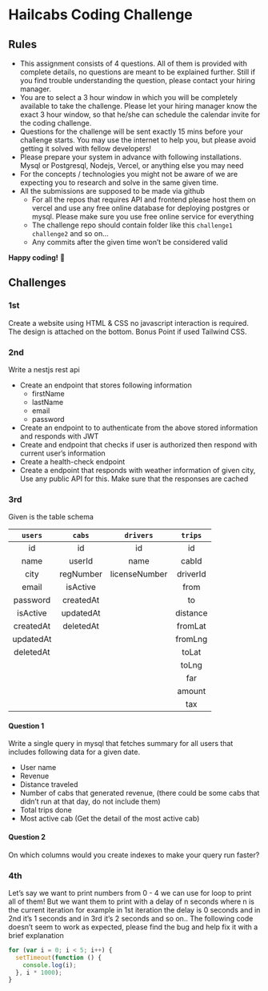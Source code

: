 # Hailcabs Coding Challenge

## Rules

- This assignment consists of 4 questions. All of them is provided with complete details, no questions are meant to be explained further. Still if you find trouble understanding the question, please contact your hiring manager.
- You are to select a 3 hour window in which you will be completely available to take the challenge. Please let your hiring manager know the exact 3 hour window, so that he/she can schedule the calendar invite for the coding challenge.
- Questions for the challenge will be sent exactly 15 mins before your challenge starts. You may use the internet to help you, but please avoid getting it solved with fellow developers!
- Please prepare your system in advance with following installations. Mysql or Postgresql, Nodejs, Vercel, or anything else you may need
- For the concepts / technologies you might not be aware of we are expecting you to research and solve in the same given time.
- All the submissions are supposed to be made via github
  - For all the repos that requires API and frontend please host them on vercel and use any free online database for deploying postgres or mysql. Please make sure you use free online service for everything
  - The challenge repo should contain folder like this `challenge1` `challenge2` and so on…
  - Any commits after the given time won’t be considered valid

**Happy coding!** 🥂

## Challenges

### 1st

Create a website using HTML & CSS no javascript interaction is required. The design is attached on the bottom.
Bonus Point if used Tailwind CSS.

### 2nd

Write a nestjs rest api

- Create an endpoint that stores following information
  - firstName
  - lastName
  - email
  - password
- Create an endpoint to to authenticate from the above stored information and responds with JWT
- Create and endpoint that checks if user is authorized then respond with current user’s information
- Create a health-check endpoint
- Create a endpoint that responds with weather information of given city, Use any public API for this. Make sure that the responses are cached

### 3rd

Given is the table schema

| **`users`** | **`cabs`** | **`drivers`** | **`trips`** |
| :---------: | :--------: | :-----------: | :---------: |
|     id      |     id     |      id       |     id      |
|    name     |   userId   |     name      |    cabId    |
|    city     | regNumber  | licenseNumber |  driverId   |
|    email    |  isActive  |               |    from     |
|  password   | createdAt  |               |     to      |
|  isActive   | updatedAt  |               |  distance   |
|  createdAt  | deletedAt  |               |   fromLat   |
|  updatedAt  |            |               |   fromLng   |
|  deletedAt  |            |               |    toLat    |
|             |            |               |    toLng    |
|             |            |               |     far     |
|             |            |               |   amount    |
|             |            |               |     tax     |

#### Question 1

Write a single query in mysql that fetches summary for all users that includes following data for a given date.

- User name
- Revenue
- Distance traveled
- Number of cabs that generated revenue, (there could be some cabs that didn’t run at that day, do not include them)
- Total trips done
- Most active cab (Get the detail of the most active cab)

#### Question 2

On which columns would you create indexes to make your query run faster?

### 4th

Let’s say we want to print numbers from 0 - 4 we can use for loop to print all of them! But we want them to print with a delay of n seconds where n is the current iteration for example in 1st iteration the delay is 0 seconds and in 2nd it’s 1 seconds and in 3rd it’s 2 seconds and so on..
The following code doesn’t seem to work as expected, please find the bug and help fix it with a brief explanation

```javascript
for (var i = 0; i < 5; i++) {
  setTimeout(function () {
    console.log(i);
  }, i * 1000);
}
```
